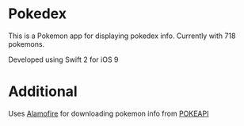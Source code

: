 # Pokedex

This is a Pokemon app for displaying pokedex info. Currently with 718 pokemons.

Developed using Swift 2 for iOS 9

# Additional
Uses [Alamofire](https://github.com/Alamofire/Alamofire) for downloading pokemon info from [POKEAPI](http://pokeapi.co/)
